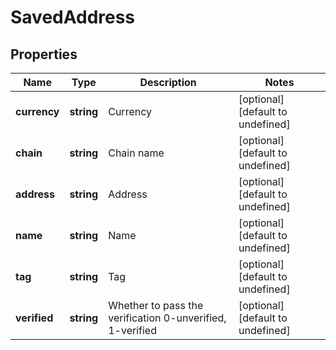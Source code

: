 # SavedAddress

## Properties

Name | Type | Description | Notes
------------ | ------------- | ------------- | -------------
**currency** | **string** | Currency | [optional] [default to undefined]
**chain** | **string** | Chain name | [optional] [default to undefined]
**address** | **string** | Address | [optional] [default to undefined]
**name** | **string** | Name | [optional] [default to undefined]
**tag** | **string** | Tag | [optional] [default to undefined]
**verified** | **string** | Whether to pass the verification 0-unverified, 1-verified | [optional] [default to undefined]

